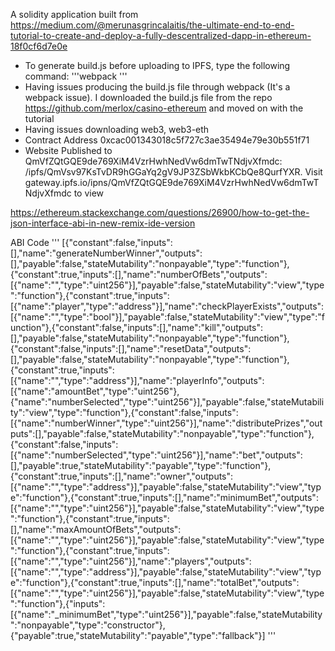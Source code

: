 A solidity application built from https://medium.com/@merunasgrincalaitis/the-ultimate-end-to-end-tutorial-to-create-and-deploy-a-fully-descentralized-dapp-in-ethereum-18f0cf6d7e0e

- To generate build.js before uploading to IPFS, type the following command:
    '''webpack '''
- Having issues producing the build.js file through webpack (It's a webpack issue). I downloaded the build.js file from the repo https://github.com/merlox/casino-ethereum and moved on with the tutorial
- Having issues downloading web3, web3-eth
- Contract Address 0xcac001343018c5f727c3ae35494e79e30b551f71
- Website Published to QmVfZQtGQE9de769XiM4VzrHwhNedVw6dmTwTNdjvXfmdc: /ipfs/QmVsv97KsTvDR9hGGaYq2gV9JP3ZSbWkbKCbQe8QurfYXR. Visit gateway.ipfs.io/ipns/QmVfZQtGQE9de769XiM4VzrHwhNedVw6dmTwTNdjvXfmdc to view 



https://ethereum.stackexchange.com/questions/26900/how-to-get-the-json-interface-abi-in-new-remix-ide-version


ABI Code
'''
[{"constant":false,"inputs":[],"name":"generateNumberWinner","outputs":[],"payable":false,"stateMutability":"nonpayable","type":"function"},{"constant":true,"inputs":[],"name":"numberOfBets","outputs":[{"name":"","type":"uint256"}],"payable":false,"stateMutability":"view","type":"function"},{"constant":true,"inputs":[{"name":"player","type":"address"}],"name":"checkPlayerExists","outputs":[{"name":"","type":"bool"}],"payable":false,"stateMutability":"view","type":"function"},{"constant":false,"inputs":[],"name":"kill","outputs":[],"payable":false,"stateMutability":"nonpayable","type":"function"},{"constant":false,"inputs":[],"name":"resetData","outputs":[],"payable":false,"stateMutability":"nonpayable","type":"function"},{"constant":true,"inputs":[{"name":"","type":"address"}],"name":"playerInfo","outputs":[{"name":"amountBet","type":"uint256"},{"name":"numberSelected","type":"uint256"}],"payable":false,"stateMutability":"view","type":"function"},{"constant":false,"inputs":[{"name":"numberWinner","type":"uint256"}],"name":"distributePrizes","outputs":[],"payable":false,"stateMutability":"nonpayable","type":"function"},{"constant":false,"inputs":[{"name":"numberSelected","type":"uint256"}],"name":"bet","outputs":[],"payable":true,"stateMutability":"payable","type":"function"},{"constant":true,"inputs":[],"name":"owner","outputs":[{"name":"","type":"address"}],"payable":false,"stateMutability":"view","type":"function"},{"constant":true,"inputs":[],"name":"minimumBet","outputs":[{"name":"","type":"uint256"}],"payable":false,"stateMutability":"view","type":"function"},{"constant":true,"inputs":[],"name":"maxAmountOfBets","outputs":[{"name":"","type":"uint256"}],"payable":false,"stateMutability":"view","type":"function"},{"constant":true,"inputs":[{"name":"","type":"uint256"}],"name":"players","outputs":[{"name":"","type":"address"}],"payable":false,"stateMutability":"view","type":"function"},{"constant":true,"inputs":[],"name":"totalBet","outputs":[{"name":"","type":"uint256"}],"payable":false,"stateMutability":"view","type":"function"},{"inputs":[{"name":"_minimumBet","type":"uint256"}],"payable":false,"stateMutability":"nonpayable","type":"constructor"},{"payable":true,"stateMutability":"payable","type":"fallback"}]
'''